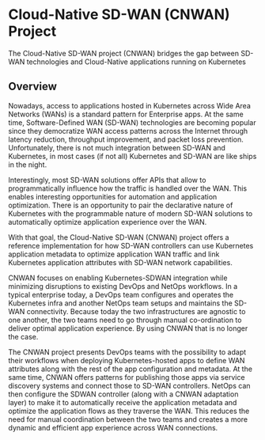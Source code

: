 # Cloud-Native SD-WAN (CNWAN) Project

The Cloud-Native SD-WAN project (CNWAN) bridges the gap between SD-WAN technologies and Cloud-Native applications running on Kubernetes

## Overview

Nowadays, access to applications hosted in Kubernetes across Wide Area Networks (WANs) is a standard pattern for Enterprise apps. At the same time, Software-Defined WAN (SD-WAN) technologies are becoming popular since they democratize WAN access patterns across the Internet through latency reduction, throughput improvement, and packet loss prevention. Unfortunately, there is not much integration between SD-WAN and Kubernetes, in most cases (if not all) Kubernetes and SD-WAN are like ships in the night.

Interestingly, most SD-WAN solutions offer APIs that allow to programmatically influence how the traffic is handled over the WAN. This enables interesting opportunities for automation and application optimization. There is an opportunity to pair the declarative nature of Kubernetes with the programmable nature of modern SD-WAN solutions to automatically optimize application experience over the WAN.

With that goal, the Cloud-Native SD-WAN (CNWAN) project offers a reference implementation for how SD-WAN controllers can use Kubernetes application metadata to optimize application WAN traffic and link Kubernetes application attributes with SD-WAN network capabilities. 

CNWAN focuses on enabling Kubernetes-SDWAN integration while minimizing disruptions to existing DevOps and NetOps workflows. In a typical enterprise today, a DevOps team configures and operates the Kubernetes infra and another NetOps team setups and maintains the SD-WAN connectivity. Because today the two infrastructures are agnostic to one another, the two teams need to go through manual co-ordination to deliver optimal application experience. By using CNWAN that is no longer the case.

The CNWAN project presents DevOps teams with the possibility to adapt their workflows when deploying Kubernetes-hosted apps to define WAN attributes along with the rest of the app configuration and metadata. At the same time, CNWAN offers patterns for publishing those apps via service discovery systems and connect those to SD-WAN controllers. NetOps can then configure the SDWAN controller (along with a CNWAN adaptation layer) to make it to automatically receive the application metadata and optimize the application flows as they traverse the WAN. This reduces the need for manual coordination between the two teams and creates a more dynamic and efficient app experience across WAN connections.

